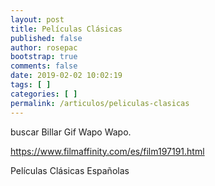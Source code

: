```yaml
---
layout: post
title: Películas Clásicas
published: false
author: rosepac
bootstrap: true
comments: false
date: 2019-02-02 10:02:19
tags: [ ]
categories: [ ]
permalink: /articulos/peliculas-clasicas
---
```

buscar Billar Gif Wapo Wapo.









https://www.filmaffinity.com/es/film197191.html

Películas Clásicas Españolas